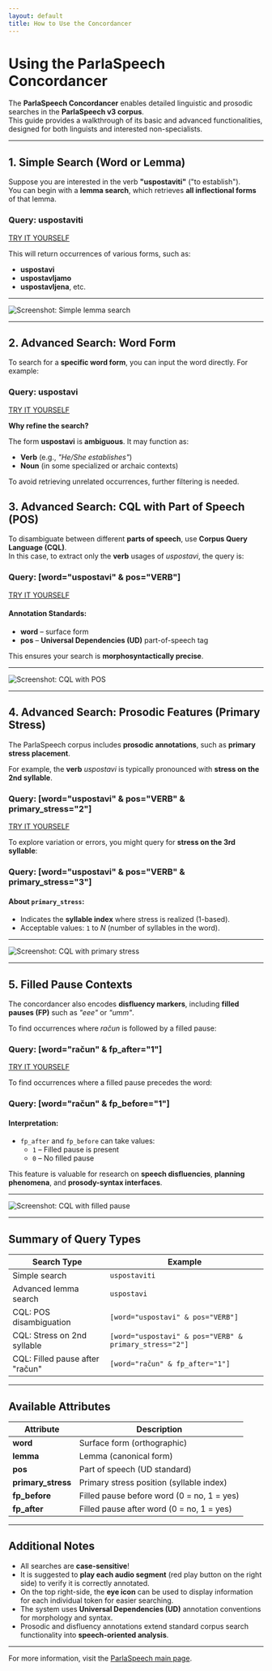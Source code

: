 ```yaml
---
layout: default
title: How to Use the Concordancer
---
```


# Using the ParlaSpeech Concordancer

The **ParlaSpeech Concordancer** enables detailed linguistic and prosodic searches in the **ParlaSpeech v3 corpus**.  
This guide provides a walkthrough of its basic and advanced functionalities, designed for both linguists and interested non-specialists.

---

## 1. Simple Search (Word or Lemma)

Suppose you are interested in the verb **"uspostaviti"** ("to establish").  
You can begin with a **lemma search**, which retrieves **all inflectional forms** of that lemma.

### Query: uspostaviti
[TRY IT YOURSELF](https://www.clarin.si/ske/#concordance?corpname=parlaspeech3_hr&tab=basic&keyword=uspostaviti&attrs=word&viewmode=kwic&attr_allpos=all&refs_up=0&shorten_refs=1&glue=1&gdexcnt=300&show_gdex_scores=0&itemsPerPage=20&structs=s%2Cg&refs=&showresults=1&showTBL=0&tbl_template=&gdexconf=&f_tab=basic&f_showrelfrq=1&f_showperc=0&f_showreldens=0&f_showreltt=0&c_customrange=0&t_attr=&t_absfrq=0&t_trimempty=1&t_threshold=5&operations=%5B%7B%22name%22%3A%22iquery%22%2C%22arg%22%3A%22uspostaviti%22%2C%22query%22%3A%7B%22queryselector%22%3A%22iqueryrow%22%2C%22iquery%22%3A%22uspostaviti%22%7D%2C%22id%22%3A399%7D%5D)

This will return occurrences of various forms, such as:

- **uspostavi**  
- **uspostavljamo**  
- **uspostavljena**, etc.

---

![Screenshot: Simple lemma search](../img/1_uspostaviti.png)

---

## 2. Advanced Search: Word Form

To search for a **specific word form**, you can input the word directly. For example:

### Query: uspostavi
[TRY IT YOURSELF](https://www.clarin.si/ske/#concordance?corpname=parlaspeech3_hr&tab=advanced&queryselector=word&keyword=uspostavi&attrs=word&viewmode=kwic&attr_allpos=all&refs_up=0&shorten_refs=1&glue=1&gdexcnt=300&show_gdex_scores=0&itemsPerPage=20&structs=s%2Cg&refs=%3Dspeech.speaker_id%2C%3Dspeech.date&default_attr=lemma&cql=%5Bword%3D%22uspostavi%22%20%26%20pos%3D%22VERB%22%5D&showresults=1&showTBL=0&tbl_template=&gdexconf=&f_tab=basic&f_showrelfrq=1&f_showperc=0&f_showreldens=0&f_showreltt=0&c_customrange=0&t_attr=&t_absfrq=0&t_trimempty=1&t_threshold=5&operations=%5B%7B%22name%22%3A%22word%22%2C%22arg%22%3A%22uspostavi%22%2C%22query%22%3A%7B%22queryselector%22%3A%22wordrow%22%2C%22word%22%3A%22uspostavi%22%2C%22qmcase%22%3Afalse%7D%2C%22id%22%3A4390%7D%5D)

**Why refine the search?**

The form **uspostavi** is **ambiguous**. It may function as:

- **Verb** (e.g., _"He/She establishes"_)  
- **Noun** (in some specialized or archaic contexts)

To avoid retrieving unrelated occurrences, further filtering is needed.


## 3. Advanced Search: CQL with Part of Speech (POS)

To disambiguate between different **parts of speech**, use **Corpus Query Language (CQL)**.  
In this case, to extract only the **verb** usages of *uspostavi*, the query is:

### Query: [word="uspostavi" & pos="VERB"]
[TRY IT YOURSELF](https://www.clarin.si/ske/#concordance?corpname=parlaspeech3_hr&tab=advanced&queryselector=cql&keyword=uspostaviti&attrs=word&viewmode=kwic&attr_allpos=all&refs_up=0&shorten_refs=1&glue=1&gdexcnt=300&show_gdex_scores=0&itemsPerPage=20&structs=s%2Cg&refs=%3Dspeech.speaker_id%2C%3Dspeech.date&default_attr=lemma&cql=%5Bword%3D%22uspostavi%22%20%26%20pos%3D%22VERB%22%5D&showresults=1&showTBL=0&tbl_template=&gdexconf=&f_tab=basic&f_showrelfrq=1&f_showperc=0&f_showreldens=0&f_showreltt=0&c_customrange=0&t_attr=&t_absfrq=0&t_trimempty=1&t_threshold=5&operations=%5B%7B%22name%22%3A%22cql%22%2C%22arg%22%3A%22%5Bword%3D%5C%22uspostavi%5C%22%20%26%20pos%3D%5C%22VERB%5C%22%5D%22%2C%22query%22%3A%7B%22queryselector%22%3A%22cqlrow%22%2C%22cql%22%3A%22%5Bword%3D%5C%22uspostavi%5C%22%20%26%20pos%3D%5C%22VERB%5C%22%5D%22%2C%22default_attr%22%3A%22lemma%22%7D%2C%22id%22%3A5463%7D%5D)

#### Annotation Standards:

- **word** – surface form  
- **pos** – **Universal Dependencies (UD)** part-of-speech tag

This ensures your search is **morphosyntactically precise**.

---

![Screenshot: CQL with POS](../img/2_uspostavi_verb.png)

---

## 4. Advanced Search: Prosodic Features (Primary Stress)

The ParlaSpeech corpus includes **prosodic annotations**, such as **primary stress placement**.

For example, the **verb** *uspostavi* is typically pronounced with **stress on the 2nd syllable**.

### Query: [word="uspostavi" & pos="VERB" & primary_stress="2"]
[TRY IT YOURSELF](https://www.clarin.si/ske/#concordance?corpname=parlaspeech3_hr&tab=advanced&queryselector=cql&keyword=uspostaviti&attrs=word&viewmode=kwic&attr_allpos=all&refs_up=0&shorten_refs=1&glue=1&gdexcnt=300&show_gdex_scores=0&itemsPerPage=20&structs=s%2Cg&refs=%3Dspeech.speaker_id%2C%3Dspeech.date&default_attr=lemma&cql=%5Bword%3D%22uspostavi%22%20%26%20pos%3D%22VERB%22%20%26%20primary_stress%3D%222%22%5D&showresults=1&showTBL=0&tbl_template=&gdexconf=&f_tab=basic&f_showrelfrq=1&f_showperc=0&f_showreldens=0&f_showreltt=0&c_customrange=0&t_attr=&t_absfrq=0&t_trimempty=1&t_threshold=5&operations=%5B%7B%22name%22%3A%22cql%22%2C%22arg%22%3A%22%5Bword%3D%5C%22uspostavi%5C%22%20%26%20pos%3D%5C%22VERB%5C%22%20%26%20primary_stress%3D%5C%222%5C%22%5D%22%2C%22query%22%3A%7B%22queryselector%22%3A%22cqlrow%22%2C%22cql%22%3A%22%5Bword%3D%5C%22uspostavi%5C%22%20%26%20pos%3D%5C%22VERB%5C%22%20%26%20primary_stress%3D%5C%222%5C%22%5D%22%2C%22default_attr%22%3A%22lemma%22%7D%2C%22id%22%3A5074%7D%5D)

To explore variation or errors, you might query for **stress on the 3rd syllable**:

### Query: [word="uspostavi" & pos="VERB" & primary_stress="3"]

#### About `primary_stress`:

- Indicates the **syllable index** where stress is realized (1-based).  
- Acceptable values: `1` to *N* (number of syllables in the word).

---

![Screenshot: CQL with primary stress](../img/3_uspostavi_verb_prim_stress2.png)

---

## 5. Filled Pause Contexts

The concordancer also encodes **disfluency markers**, including **filled pauses (FP)** such as _"eee"_ or _"umm"_.

To find occurrences where *račun* is followed by a filled pause:
### Query: [word="račun" & fp_after="1"]
[TRY IT YOURSELF](https://www.clarin.si/ske/#concordance?corpname=parlaspeech3_hr&tab=advanced&queryselector=cql&keyword=uspostavi&attrs=word%2Cfp_after&viewmode=kwic&attr_allpos=all&refs_up=0&shorten_refs=1&glue=1&gdexcnt=300&show_gdex_scores=0&itemsPerPage=20&structs=s%2Cg&refs=%3Dspeech.speaker_id%2C%3Dspeech.date&default_attr=lemma&cql=%5Bword%3D%22ra%C4%8Dun%22%20%26%20fp_after%3D%221%22%5D&showresults=1&showTBL=0&tbl_template=&gdexconf=&f_tab=basic&f_showrelfrq=1&f_showperc=0&f_showreldens=0&f_showreltt=0&c_customrange=0&t_attr=&t_absfrq=0&t_trimempty=1&t_threshold=5&operations=%5B%7B%22name%22%3A%22cql%22%2C%22arg%22%3A%22%5Bword%3D%5C%22ra%C4%8Dun%5C%22%20%26%20fp_after%3D%5C%221%5C%22%5D%22%2C%22query%22%3A%7B%22queryselector%22%3A%22cqlrow%22%2C%22cql%22%3A%22%5Bword%3D%5C%22ra%C4%8Dun%5C%22%20%26%20fp_after%3D%5C%221%5C%22%5D%22%2C%22default_attr%22%3A%22lemma%22%7D%2C%22id%22%3A6378%7D%5D)

To find occurrences where a filled pause precedes the word:
### Query: [word="račun" & fp_before="1"]


#### Interpretation:

- `fp_after` and `fp_before` can take values:
    - `1` – Filled pause is present  
    - `0` – No filled pause

This feature is valuable for research on **speech disfluencies**, **planning phenomena**, and **prosody-syntax interfaces**.

---

![Screenshot: CQL with filled pause](../img/4_racun_fp_after.png)

---

## Summary of Query Types

| Search Type                     | Example |
|---------------------------------|---------|
| Simple search             | `uspostaviti` |
| Advanced lemma search         | `uspostavi` |
| CQL: POS disambiguation         | `[word="uspostavi" & pos="VERB"]` |
| CQL: Stress on 2nd syllable     | `[word="uspostavi" & pos="VERB" & primary_stress="2"]` |
| CQL: Filled pause after "račun" | `[word="račun" & fp_after="1"]` |

---

## Available Attributes

| Attribute         | Description |
|------------------|-------------|
| **word**          | Surface form (orthographic) |
| **lemma**         | Lemma (canonical form) |
| **pos**           | Part of speech (UD standard) |
| **primary_stress**| Primary stress position (syllable index) |
| **fp_before**     | Filled pause before word (0 = no, 1 = yes) |
| **fp_after**      | Filled pause after word (0 = no, 1 = yes) |

---

## Additional Notes

- All searches are **case-sensitive**!
- It is suggested to **play each audio segment** (red play button on the right side) to verify it is correctly annotated.
- On the top right-side, the **eye icon** can be used to display information for each individual token for easier searching.
- The system uses **Universal Dependencies (UD)** annotation conventions for morphology and syntax.
- Prosodic and disfluency annotations extend standard corpus search functionality into **speech-oriented analysis**.

---

For more information, visit the [ParlaSpeech main page](../index.html).

